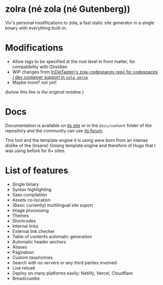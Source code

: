 # zolra (né zola (né Gutenberg))

Viv's personal modifications to zola, a fast static site generator in a single binary with everything built-in.

# Modifications

- Allow tags to be specified at the root level in front matter, for compatibility with Obsidian
- WIP changes from [InDieTasten's zola-codespaces repo for codespaces / dev container support in `zola serve`](https://github.com/InDieTasten/zola-codespaces/tree/zola-codespaces)
- Maybe more? not yet!

*(below this line is the original readme.)*

# Docs

Documentation is available on [its site](https://www.getzola.org/documentation/getting-started/installation/) or
in the `docs/content` folder of the repository and the community can use [its forum](https://zola.discourse.group).

This tool and the template engine it is using were born from an intense dislike of the (insane) Golang template engine and therefore of 
Hugo that I was using before for 6+ sites.

# List of features

- Single binary
- Syntax highlighting 
- Sass compilation
- Assets co-location
- (Basic currently) multilingual site suport
- Image processing
- Themes
- Shortcodes
- Internal links
- External link checker
- Table of contents automatic generation
- Automatic header anchors
- Aliases
- Pagination
- Custom taxonomies
- Search with no servers or any third parties involved
- Live reload
- Deploy on many platforms easily: Netlify, Vercel, Cloudflare
- Breadcrumbs
